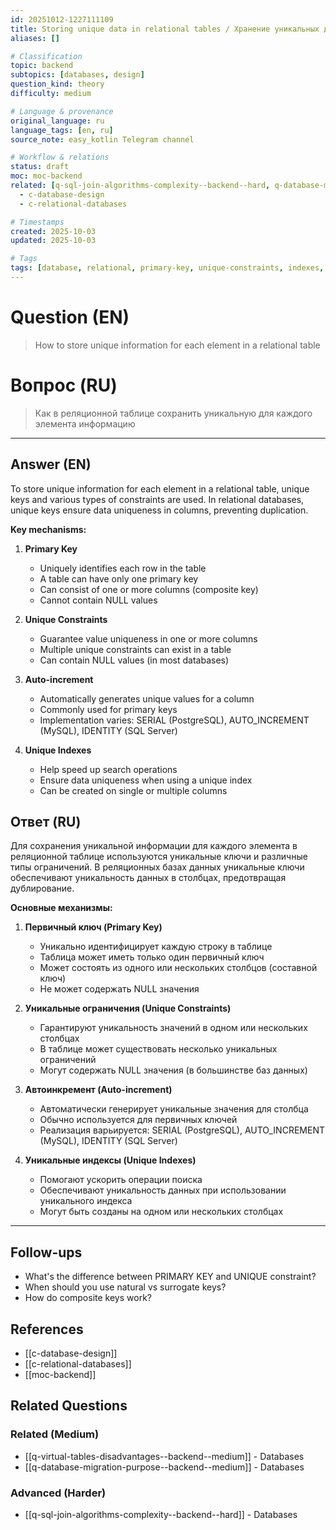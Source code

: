 ```yaml
---
id: 20251012-1227111109
title: Storing unique data in relational tables / Хранение уникальных данных в реляционных таблицах
aliases: []

# Classification
topic: backend
subtopics: [databases, design]
question_kind: theory
difficulty: medium

# Language & provenance
original_language: ru
language_tags: [en, ru]
source_note: easy_kotlin Telegram channel

# Workflow & relations
status: draft
moc: moc-backend
related: [q-sql-join-algorithms-complexity--backend--hard, q-database-migration-purpose--backend--medium, q-virtual-tables-disadvantages--backend--medium]
  - c-database-design
  - c-relational-databases

# Timestamps
created: 2025-10-03
updated: 2025-10-03

# Tags
tags: [database, relational, primary-key, unique-constraints, indexes, difficulty/medium, easy_kotlin, lang/ru, backend]
---
```

# Question (EN)
> How to store unique information for each element in a relational table
# Вопрос (RU)
> Как в реляционной таблице сохранить уникальную для каждого элемента информацию

---

## Answer (EN)

To store unique information for each element in a relational table, unique keys and various types of constraints are used. In relational databases, unique keys ensure data uniqueness in columns, preventing duplication.

**Key mechanisms:**

1. **Primary Key**
   - Uniquely identifies each row in the table
   - A table can have only one primary key
   - Can consist of one or more columns (composite key)
   - Cannot contain NULL values

2. **Unique Constraints**
   - Guarantee value uniqueness in one or more columns
   - Multiple unique constraints can exist in a table
   - Can contain NULL values (in most databases)

3. **Auto-increment**
   - Automatically generates unique values for a column
   - Commonly used for primary keys
   - Implementation varies: SERIAL (PostgreSQL), AUTO_INCREMENT (MySQL), IDENTITY (SQL Server)

4. **Unique Indexes**
   - Help speed up search operations
   - Ensure data uniqueness when using a unique index
   - Can be created on single or multiple columns

## Ответ (RU)

Для сохранения уникальной информации для каждого элемента в реляционной таблице используются уникальные ключи и различные типы ограничений. В реляционных базах данных уникальные ключи обеспечивают уникальность данных в столбцах, предотвращая дублирование.

**Основные механизмы:**

1. **Первичный ключ (Primary Key)**
   - Уникально идентифицирует каждую строку в таблице
   - Таблица может иметь только один первичный ключ
   - Может состоять из одного или нескольких столбцов (составной ключ)
   - Не может содержать NULL значения

2. **Уникальные ограничения (Unique Constraints)**
   - Гарантируют уникальность значений в одном или нескольких столбцах
   - В таблице может существовать несколько уникальных ограничений
   - Могут содержать NULL значения (в большинстве баз данных)

3. **Автоинкремент (Auto-increment)**
   - Автоматически генерирует уникальные значения для столбца
   - Обычно используется для первичных ключей
   - Реализация варьируется: SERIAL (PostgreSQL), AUTO_INCREMENT (MySQL), IDENTITY (SQL Server)

4. **Уникальные индексы (Unique Indexes)**
   - Помогают ускорить операции поиска
   - Обеспечивают уникальность данных при использовании уникального индекса
   - Могут быть созданы на одном или нескольких столбцах

---

## Follow-ups
- What's the difference between PRIMARY KEY and UNIQUE constraint?
- When should you use natural vs surrogate keys?
- How do composite keys work?

## References
- [[c-database-design]]
- [[c-relational-databases]]
- [[moc-backend]]

## Related Questions

### Related (Medium)
- [[q-virtual-tables-disadvantages--backend--medium]] - Databases
- [[q-database-migration-purpose--backend--medium]] - Databases

### Advanced (Harder)
- [[q-sql-join-algorithms-complexity--backend--hard]] - Databases
